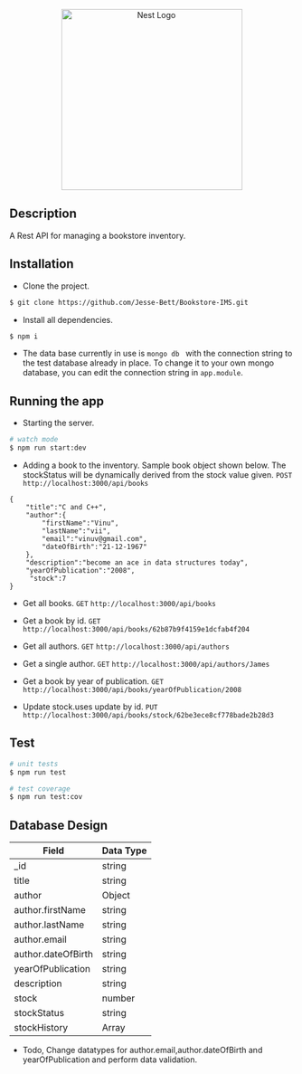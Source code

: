 <p align="center">
  <a href="http://nestjs.com/" target="blank"><img src="https://nestjs.com/img/logo_text.svg" width="320" alt="Nest Logo" /></a>
</p>

 

## Description

A Rest API for managing a bookstore inventory.

## Installation

- Clone the project.    
```bash 
$ git clone https://github.com/Jesse-Bett/Bookstore-IMS.git 
```  

- Install all dependencies.


```bash
$ npm i
```

- The data base currently in use is ```mongo db ``` with the connection string to the test database already in place. To change it to your own mongo database, you can edit the connection string in ``` app.module ```.

## Running the app

- Starting the server.

```bash
# watch mode
$ npm run start:dev
```


- Adding a book to the inventory. Sample book object shown below. The stockStatus will be dynamically derived from the  stock value given.
``` POST ``` ``` http://localhost:3000/api/books```

```
{
    "title":"C and C++",
    "author":{
        "firstName":"Vinu",
        "lastName":"vii",
        "email":"vinuv@gmail.com",
        "dateOfBirth":"21-12-1967"
    },
    "description":"become an ace in data structures today",
    "yearOfPublication":"2008",
     "stock":7
}
```

- Get all books.
```GET``` ```http://localhost:3000/api/books```


- Get a book by id.
```GET``` ```http://localhost:3000/api/books/62b87b9f4159e1dcfab4f204```

- Get all authors.
```GET``` ```http://localhost:3000/api/authors```

- Get a single author.
```GET``` ```http://localhost:3000/api/authors/James```

- Get a book by year of publication.
```GET``` ```http://localhost:3000/api/books/yearOfPublication/2008```

- Update stock.uses update by id.
```PUT``` ```http://localhost:3000/api/books/stock/62be3ece8cf778bade2b28d3```

## Test

```bash
# unit tests
$ npm run test

# test coverage
$ npm run test:cov
```
## Database Design

| Field       | Data Type   |
| ----------- | ----------- |
|  _id    |   string    |
|  title      |   string    |
|  author     | Object      |
|  author.firstName     | string      |
|author.lastName|string|
|author.email|string|
|author.dateOfBirth|string|
|yearOfPublication| string|
| description| string|
 | stock| number|
|stockStatus| string|
|stockHistory| Array|

- Todo, Change datatypes for author.email,author.dateOfBirth and yearOfPublication and perform data validation.


